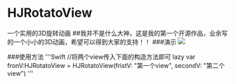 # HJRotatoView
一个实用的3D旋转动画
##我并不是什么大神，这是我的第一个开源作品，业余写的一个小小的3D动画，希望可以得到大家的支持！！
###演示
![](https://github.com/JueJueHuang/HJRotatoView/raw/master/HJRotato.gif)

###使用方法
'''Swift
//将两个view传入下面的构造方法即可
    lazy var fronV:HJRotatoView = HJRotatoView(fristV: "第一个view", secondV: "第二个view")
'''
